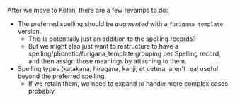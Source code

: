 After we move to Kotlin, there are a few revamps to do:
- The preferred spelling should be *augmented* with a `furigana_template` version.
  - This is potentially just an addition to the spelling records?
  - But we might also just want to restructure to have a spelling/phonetic/furigana_template grouping
    per Spelling record, and then assign those meanings by attaching to them.
- Spelling types (katakana, hiragana, kanji, et cetera, aren't real useful beyond the preferred spelling.
  - If we retain them, we need to expand to handle more complex cases probably.
